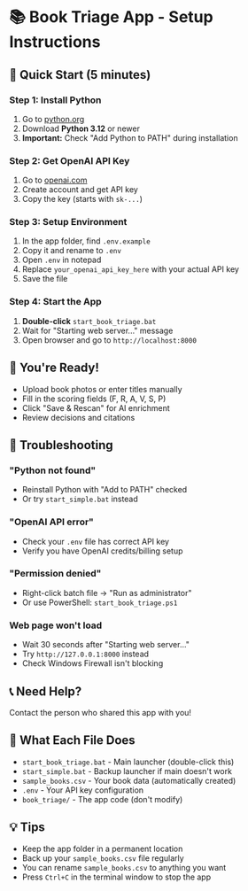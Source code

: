 # 📚 Book Triage App - Setup Instructions

## 🚀 Quick Start (5 minutes)

### Step 1: Install Python
1. Go to [python.org](https://python.org/downloads/)
2. Download **Python 3.12** or newer
3. **Important:** Check "Add Python to PATH" during installation

### Step 2: Get OpenAI API Key
1. Go to [openai.com](https://openai.com)
2. Create account and get API key
3. Copy the key (starts with `sk-...`)

### Step 3: Setup Environment
1. In the app folder, find `.env.example`
2. Copy it and rename to `.env`
3. Open `.env` in notepad
4. Replace `your_openai_api_key_here` with your actual API key
5. Save the file

### Step 4: Start the App
1. **Double-click** `start_book_triage.bat`
2. Wait for "Starting web server..." message
3. Open browser and go to `http://localhost:8000`

## 🎉 You're Ready!

- Upload book photos or enter titles manually
- Fill in the scoring fields (F, R, A, V, S, P)
- Click "Save & Rescan" for AI enrichment
- Review decisions and citations

## 🔧 Troubleshooting

### "Python not found"
- Reinstall Python with "Add to PATH" checked
- Or try `start_simple.bat` instead

### "OpenAI API error"
- Check your `.env` file has correct API key
- Verify you have OpenAI credits/billing setup

### "Permission denied"
- Right-click batch file → "Run as administrator"
- Or use PowerShell: `start_book_triage.ps1`

### Web page won't load
- Wait 30 seconds after "Starting web server..."
- Try `http://127.0.0.1:8000` instead
- Check Windows Firewall isn't blocking

## 📞 Need Help?

Contact the person who shared this app with you!

## 🎯 What Each File Does

- `start_book_triage.bat` - Main launcher (double-click this)
- `start_simple.bat` - Backup launcher if main doesn't work
- `sample_books.csv` - Your book data (automatically created)
- `.env` - Your API key configuration
- `book_triage/` - The app code (don't modify)

## 💡 Tips

- Keep the app folder in a permanent location
- Back up your `sample_books.csv` file regularly
- You can rename `sample_books.csv` to anything you want
- Press `Ctrl+C` in the terminal window to stop the app 